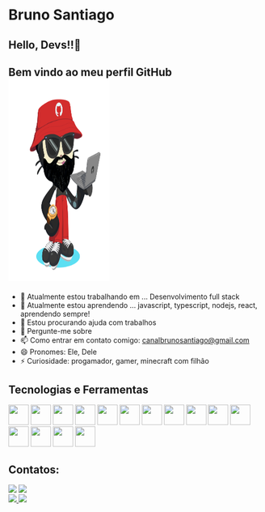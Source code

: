 <!-- ![Snake animation](https://github.com/brunosantiago29/brunosantiago29/blob/output/github-contribution-grid-snake.svg) -->

#  Bruno Santiago
## Hello, Devs!!👋

## Bem vindo ao meu perfil GitHub                                                                                                                                                                                              <img src="https://github.com/brunosantiago29/brunosantiago29/blob/main/octocat-1718385036737.png" width="200" height="400"/>



<!-- **brunosantiago29/BrunoFullStack** `README.md`. -->


- 🔭 Atualmente estou trabalhando em ... Desenvolvimento full stack
- 🌱 Atualmente estou aprendendo ... javascript, typescript, nodejs, react, aprendendo sempre!                                
- 🤔 Estou procurando ajuda com trabalhos 
- 💬 Pergunte-me sobre 
- 📫 Como entrar em contato comigo: canalbrunosantiago@gmail.com
- 😄 Pronomes: Ele, Dele
- ⚡ Curiosidade: progamador, gamer, minecraft com filhão 



## Tecnologias e Ferramentas 
<img src="https://cdn.jsdelivr.net/gh/devicons/devicon@latest/icons/javascript/javascript-original.svg" width="40" height="40"/> <img src="https://cdn.jsdelivr.net/gh/devicons/devicon@latest/icons/nodejs/nodejs-original.svg" width="40" height="40"/>
<img src="https://cdn.jsdelivr.net/gh/devicons/devicon@latest/icons/typescript/typescript-original.svg" width="40" height="40"/> <img src="https://cdn.jsdelivr.net/gh/devicons/devicon@latest/icons/html5/html5-plain-wordmark.svg" width="40" height="40"/> <img src="https://cdn.jsdelivr.net/gh/devicons/devicon@latest/icons/css3/css3-original-wordmark.svg" width="40" height="40"/> <img src="https://cdn.jsdelivr.net/gh/devicons/devicon@latest/icons/react/react-original-wordmark.svg" width="40" height="40"/> <img src="https://cdn.jsdelivr.net/gh/devicons/devicon@latest/icons/redis/redis-plain-wordmark.svg" width="40" height="40"/> <img src="https://cdn.jsdelivr.net/gh/devicons/devicon@latest/icons/mongodb/mongodb-original-wordmark.svg" width="40" height="40"/> <img src="https://cdn.jsdelivr.net/gh/devicons/devicon@latest/icons/mysql/mysql-original-wordmark.svg" width="40" height="40"/> <img src="https://cdn.jsdelivr.net/gh/devicons/devicon@latest/icons/postgresql/postgresql-original-wordmark.svg" width="40" height="40"/> <img src="https://cdn.jsdelivr.net/gh/devicons/devicon@latest/icons/python/python-original-wordmark.svg" width="40" height="40"/> <img src="https://cdn.jsdelivr.net/gh/devicons/devicon@latest/icons/flutter/flutter-original.svg" width="40" height="40"/> <img src="https://cdn.jsdelivr.net/gh/devicons/devicon@latest/icons/dart/dart-original.svg" width="40" height="40"/> <img src="https://cdn.jsdelivr.net/gh/devicons/devicon@latest/icons/github/github-original-wordmark.svg" width="40" height="40"/> <img src="https://cdn.jsdelivr.net/gh/devicons/devicon@latest/icons/linux/linux-original.svg" width="40" height="40"/>
          

 ## Contatos:
<div>
<a href="https://www.linkedin.com/in/bruno-santiago-364178213" target="_blank"><img loading="lazy" src="https://img.shields.io/badge/-LinkedIn-%230077B5?style=for-the-badge&logo=linkedin&logoColor=white" target="_blank"></a>
<a href = "mailto:canalbrunosantiago@gmail.com"><img loading="lazy" src="https://img.shields.io/badge/Gmail-D14836?style=for-the-badge&logo=gmail&logoColor=white" target="_blank"></a>
</div>
          
          
          
<div>
<a href="https://github.com/brunosantiago29">
<img loading="lazy" height="180em" src="https://github-readme-stats.vercel.app/api/top-langs/?username=brunosantiago29&layout=compact&langs_count=7&theme=dracula"/>
<img loading="lazy" height="180em" src="https://github-readme-stats.vercel.app/api?username=brunosantiago29&show_icons=true&theme=dracula&include_all_commits=true&count_private=true"/>
</div> 

